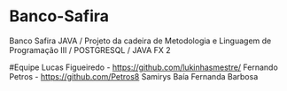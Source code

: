 # Banco-Safira
Banco Safira JAVA / Projeto da cadeira de Metodologia e Linguagem de Programação III / POSTGRESQL / JAVA FX 2  

#Equipe
Lucas Figueiredo - https://github.com/lukinhasmestre/
Fernando Petros - https://github.com/Petros8
Samirys Baía
Fernanda Barbosa
